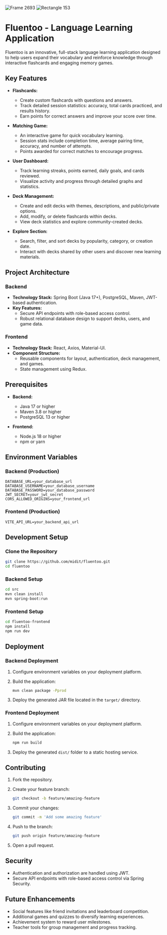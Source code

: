 ![Frame 2693](https://github.com/user-attachments/assets/3bdf0b14-15c2-4fc7-b32a-c316525ce128)
![Rectangle 153](https://github.com/user-attachments/assets/9e901a67-9e0b-4428-b903-5471f4aaaf39)

# Fluentoo - Language Learning Application

Fluentoo is an innovative, full-stack language learning application designed to help users expand their vocabulary and reinforce knowledge through interactive flashcards and engaging memory games.

## Key Features

- **Flashcards:**
  - Create custom flashcards with questions and answers.
  - Track detailed session statistics: accuracy, total cards practiced, and results history.
  - Earn points for correct answers and improve your score over time.

- **Matching Game:**
  - An interactive game for quick vocabulary learning.
  - Session stats include completion time, average pairing time, accuracy, and number of attempts.
  - Points awarded for correct matches to encourage progress.

- **User Dashboard:**
  - Track learning streaks, points earned, daily goals, and cards reviewed.
  - Visualize activity and progress through detailed graphs and statistics.

- **Deck Management:**
  - Create and edit decks with themes, descriptions, and public/private options.
  - Add, modify, or delete flashcards within decks.
  - View deck statistics and explore community-created decks.

- **Explore Section:**
  - Search, filter, and sort decks by popularity, category, or creation date.
  - Interact with decks shared by other users and discover new learning materials.

## Project Architecture

### Backend

- **Technology Stack:** Spring Boot (Java 17+), PostgreSQL, Maven, JWT-based authentication.
- **Key Features:**
  - Secure API endpoints with role-based access control.
  - Robust relational database design to support decks, users, and game data.

### Frontend

- **Technology Stack:** React, Axios, Material-UI.
- **Component Structure:**
  - Reusable components for layout, authentication, deck management, and games.
  - State management using Redux.

## Prerequisites

- **Backend:**
  - Java 17 or higher
  - Maven 3.8 or higher
  - PostgreSQL 13 or higher

- **Frontend:**
  - Node.js 18 or higher
  - npm or yarn

## Environment Variables

### Backend (Production)

```env
DATABASE_URL=your_database_url
DATABASE_USERNAME=your_database_username
DATABASE_PASSWORD=your_database_password
JWT_SECRET=your_jwt_secret
CORS_ALLOWED_ORIGINS=your_frontend_url
```

### Frontend (Production)

```env
VITE_API_URL=your_backend_api_url
```

## Development Setup

### Clone the Repository

```bash
git clone https://github.com/midit/fluentoo.git
cd fluentoo
```

### Backend Setup

```bash
cd src
mvn clean install
mvn spring-boot:run
```

### Frontend Setup

```bash
cd fluentoo-frontend
npm install
npm run dev
```

## Deployment

### Backend Deployment

1. Configure environment variables on your deployment platform.
2. Build the application:

   ```bash
   mvn clean package -Pprod
   ```

3. Deploy the generated JAR file located in the `target/` directory.

### Frontend Deployment

1. Configure environment variables on your deployment platform.
2. Build the application:

   ```bash
   npm run build
   ```

3. Deploy the generated `dist/` folder to a static hosting service.

## Contributing

1. Fork the repository.
2. Create your feature branch:

   ```bash
   git checkout -b feature/amazing-feature
   ```

3. Commit your changes:

   ```bash
   git commit -m 'Add some amazing feature'
   ```

4. Push to the branch:

   ```bash
   git push origin feature/amazing-feature
   ```

5. Open a pull request.

## Security

- Authentication and authorization are handled using JWT.
- Secure API endpoints with role-based access control via Spring Security.

## Future Enhancements

- Social features like friend invitations and leaderboard competition.
- Additional games and quizzes to diversify learning experiences.
- Achievement system to reward user milestones.
- Teacher tools for group management and progress tracking.
